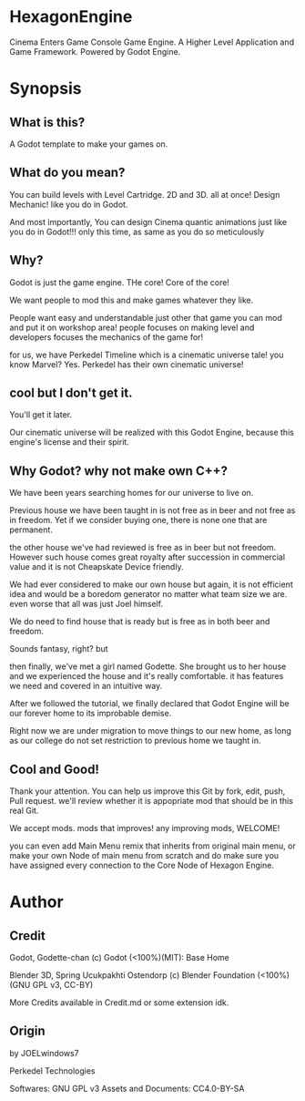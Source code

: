 # HexagonEngine
 Cinema Enters Game Console Game Engine. A Higher Level Application and Game Framework. Powered by Godot Engine.
 
# Synopsis
## What is this?
A Godot template to make your games on.
	
## What do you mean?
You can build levels with Level Cartridge. 2D and 3D. all at once! Design Mechanic! like you do in Godot.
	
And most importantly, You can design Cinema quantic animations just like you do in Godot!!! only this time, as same as you do so meticulously
	
## Why?
Godot is just the game engine. THe core! Core of the core!
	
We want people to mod this and make games whatever they like.

People want easy and understandable just other that game you can mod and put it on workshop area! people focuses on making level and developers focuses the mechanics of the game for!
	
for us, we have Perkedel Timeline which is a cinematic universe tale! you know Marvel? Yes. Perkedel has their own cinematic universe!
	
## cool but I don't get it.
You'll get it later.
	
Our cinematic universe will be realized with this Godot Engine, because this engine's license and their spirit.
	
## Why Godot? why not make own C++?
We have been years searching homes for our universe to live on. 
	
Previous house we have been taught in is not free as in beer and not free as in freedom. Yet if we consider buying one, there is none one that are permanent.
	
the other house we've had reviewed is free as in beer but not freedom. However such house comes great royalty after succession in commercial value and it is not Cheapskate Device friendly.
	
We had ever considered to make our own house but again, it is not efficient idea and would be a boredom generator no matter what team size we are. even worse that all was just Joel himself.
	
We do need to find house that is ready but is free as in both beer and freedom.
	
Sounds fantasy, right? but
	
then finally, we've met a girl named Godette. She brought us to her house and we experienced the house and it's really comfortable. it has features we need and covered in an intuitive way.
	
After we followed the tutorial, we finally declared that Godot Engine will be our forever home to its improbable demise.
	
Right now we are under migration to move things to our new home, as long as our college do not set restriction to previous home we taught in.
	
## Cool and Good!
Thank your attention. You can help us improve this Git by fork, edit, push, Pull request. we'll review whether it is appopriate mod that should be in this real Git.
	
We accept mods. mods that improves! any improving mods, WELCOME!
	
you can even add Main Menu remix that inherits from original main menu, or make your own Node of main menu from scratch and do make sure you have assigned every connection to the Core Node of Hexagon Engine.
	
# Author
## Credit
Godot, Godette-chan (c) Godot (<100%)(MIT): Base Home

Blender 3D, Spring Ucukpakhti Ostendorp (c) Blender Foundation (<100%)(GNU GPL v3, CC-BY)

More Credits available in Credit.md or some extension idk.

## Origin
by JOELwindows7

Perkedel Technologies

Softwares: GNU GPL v3
Assets and Documents: CC4.0-BY-SA
	
